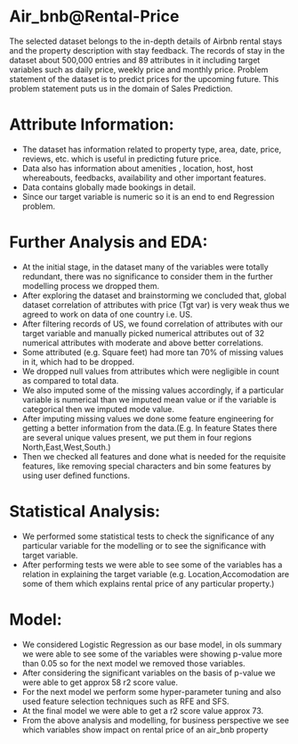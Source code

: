 # Air_bnb@Rental-Price
The selected dataset belongs to the in-depth details of Airbnb rental stays and the property  description with stay feedback. The records of stay in the dataset about 500,000 entries and 89  attributes in it including target variables such as daily price, weekly price and monthly price. Problem statement of the dataset is to predict prices for the upcoming future. This problem  statement puts us in the domain of Sales Prediction. 

# Attribute Information:
* The dataset has information related to property type, area, date, price, reviews, etc. which is useful in predicting future price.
* Data also has information about amenities , location, host, host whereabouts, feedbacks, availability and other important features. 
* Data contains globally made bookings in detail.
* Since our target variable is numeric so it is an end to end Regression problem.

# Further Analysis and EDA:
* At the initial stage, in the dataset many of the variables were totally redundant, there was no significance to consider them in the further modelling process we dropped them.
* After exploring the dataset and brainstorming we concluded that, global dataset correlation of attributes with price (Tgt var) is very weak thus we agreed to work on data of one country i.e. US.
* After filtering records of US, we found correlation of attributes with our target variable and manually picked numerical attributes out of 32 numerical attributes with moderate and above better correlations.
* Some attributed (e.g. Square feet) had more tan 70% of missing values in it, which had to be dropped.
* We dropped null values from attributes which were negligible in count as compared to total data.
* We also imputed some of the missing values accordingly, if a particular variable is numerical than we imputed mean value or if the variable is categorical then we imputed mode value.
* After imputing missing values we done some feature engineering for getting a better information from the data.(E.g. In feature States there are several unique values present, we put them in four regions North,East,West,South.)
* Then we checked all features and done what is  needed for the requisite features, like removing special characters and bin some features by using user defined functions.

# Statistical Analysis:
* We performed some statistical tests to check the significance of any particular variable for the modelling or to see the significance with target variable.
* After performing tests we were able to see some of the variables has a relation in explaining the target variable (e.g. Location,Accomodation are some of them which explains rental price of any particular property.)

# Model:
* We considered Logistic Regression as our base model, in ols summary we were able to see some of the variables were showing p-value more than 0.05 so for the next model we removed those variables.
* After considering the significant variables on the basis of p-value we were able to get approx 58 r2 score value.
* For the next model we perform some hyper-parameter tuning and also used feature selection techniques such as RFE and SFS.
* At the final model we were able to get a r2 score value approx 73.
* From the above analysis and modelling, for business perspective we see which variables show impact on rental price of an air_bnb property




